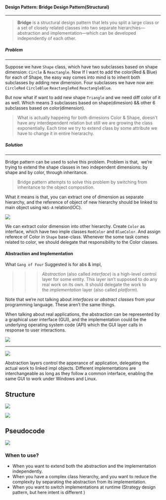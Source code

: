 #### Design Pattern: Bridge Design Pattern(Structural)

----

> **Bridge** is a structural design pattern that lets you split a large class or a set of closely related classes into two separate hierarchies—abstraction and implementation—which can be developed independently of each other.



##### Problem

---

Suppose we have `Shape` class, which have two subclasses based on shape dimension: `Circle` & `Reactangle`. Now If I want to add the color(Red & Blue) for each of Shape, the easy way comes into mind is to inherit both subclasses by adding new dimension. Four subclasses we have now are: `CircleRed` `CircleBlue` `ReactangleRed` `ReactangleBlue`. 

But now what if want to add new shape `Triangle` and we need diff color of it as well. Which means 3 subclasses based on shape(dimesion) && other 6 subclasses based on color(dimension).



> What is actually happeing for both dimesions Color & Shape, doesn't have any interdependent relation but still we are growing the class exponentially. Each time we try to extend class by some attribute we have to change it in entire hierarachy.





##### Solution

---

Bridge pattern can be used to solve this problem. Problem is that,  we’re trying to extend the shape classes in two independent dimensions: by shape and by color, through inheritance. 

> Bridge pattern attempts to solve this problem by switching from inheritance to the object composition.

What it means is that, you can extract one of dimension as separate hierarchy, and the reference of object of new hierarchy should be linked to main object using `HAS-A` relation(IOC). 

![](/home/aatman/snap/marktext/9/.config/marktext/images/2024-10-15-10-23-42-image.png)

We can extract color dimension into other hierarchy. Create `Color` as interface, which have two imple classes `RedColor` and `BlueColor`. And assign referece of Color in `Shape` base-class. Whenever the some task comes related to color, we should delegate that responsibility to the Color classes. 



#### Abstraction and Implementation



What `Gang of Four` Suggested is for abs & impl, 



> > > *Abstraction* (also called *interface*) is a high-level control layer for some entity. This layer isn’t supposed to do any real work on its own. It should delegate the work to the *implementation* layer (also called *platform*).



Note that we’re not talking about *interfaces* or *abstract classes* from your programming language. These aren’t the same things.



When talking about real applications, the abstraction can be represented by a graphical user interface (GUI), and the implementation could be the underlying operating system code (API) which the GUI layer calls in response to user interactions.



![](/home/aatman/snap/marktext/9/.config/marktext/images/2024-10-15-10-27-31-image.png)



---



![](/home/aatman/snap/marktext/9/.config/marktext/images/2024-10-15-10-28-32-image.png)



Abstraction layers control the apperance of application, delegating the actual work to linked impl objects. Different implementations are interchangeable as long as they follow a common interface, enabling the same GUI to work under Windows and Linux.



## Structure

![](/home/aatman/snap/marktext/9/.config/marktext/images/2024-10-15-10-30-54-image.png)

![](/home/aatman/snap/marktext/9/.config/marktext/images/2024-10-15-10-31-05-image.png)



## Pseudocode



![](/home/aatman/snap/marktext/9/.config/marktext/images/2024-10-15-10-31-47-image.png)



### When to use?

- When you want to extend both the abstraction and the implementation independently.
- When you have a complex class hierarchy, and you want to reduce the complexity by separating the abstraction from its implementation.
- When you want to switch implementations at runtime (Strategy design pattern, but here intent is different )


